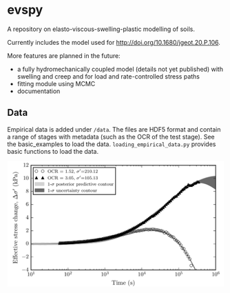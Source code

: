 # evspy
A repository on elasto-viscous-swelling-plastic modelling of soils. 

Currently includes the model used for http://doi.org/10.1680/jgeot.20.P.106. 

More features are planned in the future:
- a fully hydromechanically coupled model (details not yet published) with swelling and creep and for load and rate-controlled stress paths
- fitting module using MCMC
- documentation

## Data
Empirical data is added under `/data`. The files are HDF5 format and contain a range of stages with metadata (such as the OCR of the test stage). See the basic_examples to load the data. `loading_empirical_data.py` provides basic functions to load the data. 

![example](/example_fit.PNG)
